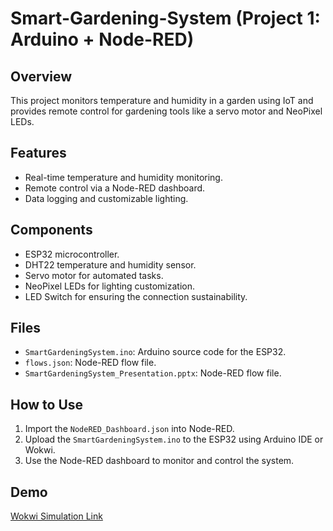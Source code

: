 # Smart-Gardening-System (Project 1: Arduino + Node-RED)

## Overview
This project monitors temperature and humidity in a garden using IoT and provides remote control for gardening tools like a servo motor and NeoPixel LEDs.

## Features
- Real-time temperature and humidity monitoring.
- Remote control via a Node-RED dashboard.
- Data logging and customizable lighting.

## Components
- ESP32 microcontroller.
- DHT22 temperature and humidity sensor.
- Servo motor for automated tasks.
- NeoPixel LEDs for lighting customization.
- LED Switch for ensuring the connection sustainability.

## Files
- `SmartGardeningSystem.ino`: Arduino source code for the ESP32.
- `flows.json`: Node-RED flow file.
- `SmartGardeningSystem_Presentation.pptx`: Node-RED flow file.

## How to Use
1. Import the `NodeRED_Dashboard.json` into Node-RED.
2. Upload the `SmartGardeningSystem.ino` to the ESP32 using Arduino IDE or Wokwi.
3. Use the Node-RED dashboard to monitor and control the system.

## Demo
[Wokwi Simulation Link](https://wokwi.com/projects/417080819617940481)

